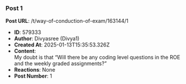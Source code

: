 ### Post 1
**Post URL**: /t/way-of-conduction-of-exam/163144/1
- **ID**: 579333
- **Author**: Divyasree (Divya1)
- **Created At**: 2025-01-13T15:35:53.326Z
- **Content**:  
  My doubt is that “Will there be any coding level questions in the ROE and the weekly graded assignments?”
- **Reactions**: None
- **Post Number**: 1

